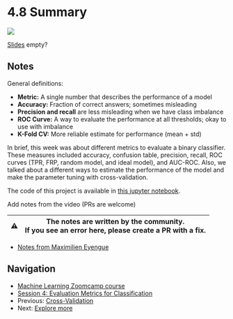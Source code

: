 # 4.8 Summary

<!-- markdownlint-disable MD033 -->
<!-- markdownlint-disable MD045 -->
<a href="https://www.youtube.com/watch?v=-v8XEQ2AHvQ&list=PL3MmuxUbc_hIhxl5Ji8t4O6lPAOpHaCLR"><img src="images/thumbnail-4-08.jpg"></a>

[Slides](https://www.slideshare.net/AlexeyGrigorev/ml-zoomcamp-4-evaluation-metrics-for-classification) empty?

## Notes

General definitions:

* **Metric:** A single number that describes the performance of a model
* **Accuracy:** Fraction of correct answers; sometimes misleading
* **Precision and recall** are less misleading when we have class imbalance
* **ROC Curve:** A way to evaluate the performance at all thresholds; okay to use with imbalance
* **K-Fold CV:** More reliable estimate for performance (mean + std)

In brief, this week was about different metrics to evaluate a binary classifier. These measures included accuracy, confusion table, precision, recall, ROC curves (TPR, FRP, random model, and ideal model), and AUC-ROC. Also, we talked about a different ways to estimate the performance of the model and make the parameter tuning with cross-validation.

The code of this project is available in [this jupyter notebook](./notebook.ipynb).

Add notes from the video (PRs are welcome)

|⚠️|The notes are written by the community.<br>If you see an error here, please create a PR with a fix.|
|---|:-:|

* [Notes from Maximilien Eyengue](https://github.com/maxim-eyengue/Python-Codes/blob/main/ML_Zoomcamp_2024/04_evaluation/Summary_Session_04.md)

## Navigation

* [Machine Learning Zoomcamp course](../)
* [Session 4: Evaluation Metrics for Classification](./)
* Previous: [Cross-Validation](07-cross-validation.md)
* Next: [Explore more](09-explore-more.md)
